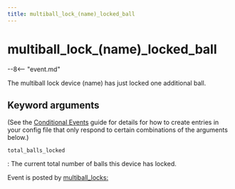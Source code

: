 ```yaml
---
title: multiball_lock_(name)_locked_ball
---
```


# multiball_lock_(name)_locked_ball


--8<-- "event.md"

The multiball lock device (name) has just locked one additional ball.

## Keyword arguments

(See the [Conditional Events](overview/conditional.md)
guide for details for how to create entries in your config file that
only respond to certain combinations of the arguments below.)

`total_balls_locked`

:   The current total number of balls this device has locked.

Event is posted by [multiball_locks:](../config/multiball_locks.md)
